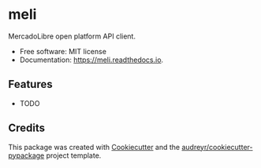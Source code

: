 # meli

MercadoLibre open platform API client.

* Free software: MIT license
* Documentation: https://meli.readthedocs.io.

## Features

* TODO

## Credits

This package was created with [Cookiecutter](https://github.com/audreyr/cookiecutter) and the [audreyr/cookiecutter-pypackage](https://github.com/audreyr/cookiecutter-pypackage) project template.
